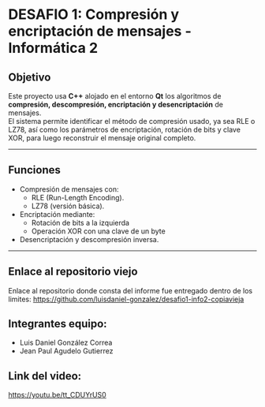 # DESAFIO 1: Compresión y encriptación de mensajes - Informática 2

## Objetivo
Este proyecto usa **C++** alojado en el entorno **Qt** los algoritmos de **compresión, descompresión, encriptación y desencriptación** de mensajes.  
El sistema permite identificar el método de compresión usado, ya sea RLE o LZ78, así como los parámetros de encriptación, rotación de bits y clave XOR, para luego reconstruir el mensaje original completo.

---

## Funciones 

- Compresión de mensajes con:
  - RLE (Run-Length Encoding).
  - LZ78 (versión básica).
- Encriptación mediante:
  - Rotación de bits a la izquierda 
  - Operación XOR con una clave de un byte 
- Desencriptación y descompresión inversa.
---

## Enlace al repositorio viejo

Enlace al repositorio donde consta del informe fue entregado dentro de los limites: 
https://github.com/luisdaniel-gonzalez/desafio1-info2-copiavieja

## Integrantes equipo:

- Luis Daniel González Correa
- Jean Paul Agudelo Gutierrez 

## Link del video:

https://youtu.be/tt_CDUYrUS0